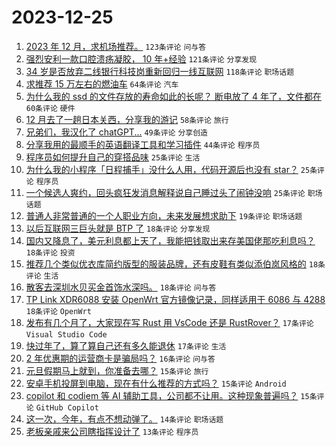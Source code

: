 # 2023-12-25

1. [2023 年 12 月，求机场推荐。](https://www.v2ex.com/t/1003117) `123条评论` `问与答`
1. [强烈安利一款口腔溃疡凝胶， 10 年+经验](https://www.v2ex.com/t/1003115) `121条评论` `分享发现`
1. [34 岁是否放弃二线银行科技岗重新回归一线互联网](https://www.v2ex.com/t/1003097) `118条评论` `职场话题`
1. [求推荐 15 万左右的燃油车](https://www.v2ex.com/t/1003162) `64条评论` `汽车`
1. [为什么我的 ssd 的文件存放的寿命如此的长呢？ 断电放了 4 年了，文件都在](https://www.v2ex.com/t/1003087) `60条评论` `硬件`
1. [12 月去了一趟日本关西，分享我的游记](https://www.v2ex.com/t/1003185) `58条评论` `旅行`
1. [兄弟们，我汉化了 chatGPT...](https://www.v2ex.com/t/1003096) `49条评论` `分享创造`
1. [分享我用的最顺手的英语翻译工具和学习插件](https://www.v2ex.com/t/1003094) `44条评论` `程序员`
1. [程序员如何提升自己的穿搭品味](https://www.v2ex.com/t/1003231) `25条评论` `生活`
1. [为什么我的小程序「日程捕手」没什么人用，代码开源后也没有 star？](https://www.v2ex.com/t/1003230) `25条评论` `程序员`
1. [一个候选人爽约，回头疯狂发消息解释说自己睡过头了闹钟没响](https://www.v2ex.com/t/1003196) `25条评论` `职场话题`
1. [普通人非常普通的一个人职业方向，未来发展想求助下](https://www.v2ex.com/t/1003260) `19条评论` `职场话题`
1. [以后互联网三巨头就是 BTP 了](https://www.v2ex.com/t/1003268) `18条评论` `分享发现`
1. [国内又降息了，美元利息都上天了，我能把钱取出来存美国佬那吃利息吗？](https://www.v2ex.com/t/1003156) `18条评论` `投资`
1. [推荐几个类似优衣库简约版型的服装品牌，还有皮鞋有类似添伯岚风格的](https://www.v2ex.com/t/1003106) `18条评论` `生活`
1. [散客去深圳水贝买金首饰水深吗。](https://www.v2ex.com/t/1003095) `18条评论` `问与答`
1. [TP Link XDR6088 安装 OpenWrt 官方镜像记录，同样适用于 6086 与 4288](https://www.v2ex.com/t/1003091) `18条评论` `OpenWrt`
1. [发布有几个月了，大家现在写 Rust 用 VsCode 还是 RustRover？](https://www.v2ex.com/t/1003241) `17条评论` `Visual Studio Code`
1. [快过年了，算了算自己还有多久能退休](https://www.v2ex.com/t/1003172) `17条评论` `生活`
1. [2 年优惠期的运营商卡是骗局吗？](https://www.v2ex.com/t/1003129) `16条评论` `问与答`
1. [元旦假期马上就到，你准备去哪？](https://www.v2ex.com/t/1003143) `15条评论` `旅行`
1. [安卓手机投屏到电脑，现在有什么推荐的方式吗？](https://www.v2ex.com/t/1003093) `15条评论` `Android`
1. [copilot 和 codiem 等 AI 辅助工具，公司都不让用。这种现象普遍吗？](https://www.v2ex.com/t/1003088) `15条评论` `GitHub Copilot`
1. [这一次，今年，有点不想动弹了。](https://www.v2ex.com/t/1003262) `14条评论` `职场话题`
1. [老板亲戚来公司瞎指挥设计了](https://www.v2ex.com/t/1003184) `13条评论` `程序员`
